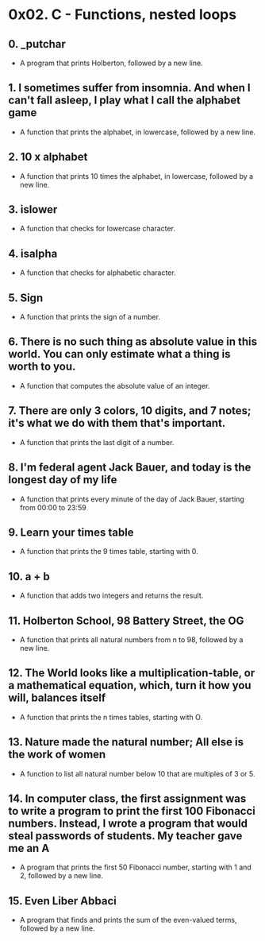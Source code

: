 # 0x02. C - Functions, nested loops
## 0. _putchar
* A program that prints Holberton, followed by a new line.
## 1. I sometimes suffer from insomnia. And when I can't fall asleep, I play what I call the alphabet game
* A function that prints the alphabet, in lowercase, followed by a new line.
## 2. 10 x alphabet
* A function that prints 10 times the alphabet, in lowercase, followed by a new line.
## 3. islower
* A function that checks for lowercase character.
## 4. isalpha
* A function that checks for alphabetic character.
## 5. Sign
* A function that prints the sign of a number.
## 6. There is no such thing as absolute value in this world. You can only estimate what a thing is worth to you.
* A function that computes the absolute value of an integer.
## 7. There are only 3 colors, 10 digits, and 7 notes; it's what we do with them that's important.
* A function that prints the last digit of a number.
## 8. I'm federal agent Jack Bauer, and today is the longest day of my life
* A function that prints every minute of the day of Jack Bauer, starting from 00:00 to 23:59
## 9. Learn your times table
* A function that prints the 9 times table, starting with 0.
## 10. a + b
* A function that adds two integers and returns the result.
## 11. Holberton School, 98 Battery Street, the OG
* A function that prints all natural numbers from n to 98, followed by a new line.
## 12. The World looks like a multiplication-table, or a mathematical equation, which, turn it how you will, balances itself
* A function that prints the n times tables, starting with O.
## 13. Nature made the natural number; All else is the work of women
* A function to list all natural number below 10 that are multiples of 3 or 5.
## 14. In computer class, the first assignment was to write a program to print the first 100 Fibonacci numbers. Instead, I wrote a program that would steal passwords of students. My teacher gave me an A
* A program that prints the first 50 Fibonacci number, starting with 1 and 2, followed by a new line.
## 15. Even Liber Abbaci
* A program that finds and prints the sum of the even-valued terms, followed by a new line.